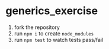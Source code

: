 # generics_exercise

1. fork the repository
2. run `npm i` to create `node_modules`
3. run `npm test` to watch tests pass/fail
